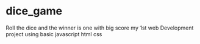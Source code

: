 # dice_game
Roll the dice and the winner is one with big score
my 1st web Development project using basic javascript html css
